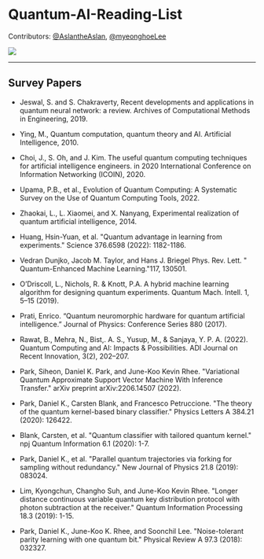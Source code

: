 # Quantum-AI-Reading-List

Contributors: [@AslantheAslan](https://github.com/AslantheAslan), [@myeonghoeLee](https://github.com/myeonghoeLee)

<a href="https://github.com/Namgyu97/Quantum-AI-Reading-List/graphs/contributors">
  <img src="https://contrib.rocks/image?repo=Namgyu97/Quantum-AI-Reading-List" />
</a>

------------------------------------------------------------------------------------
## Survey Papers

* Jeswal, S. and S. Chakraverty, Recent developments and applications in quantum neural network: a review. Archives of Computational Methods in Engineering, 2019.
* Ying, M., Quantum computation, quantum theory and AI. Artificial Intelligence, 2010.
* Choi, J., S. Oh, and J. Kim. The useful quantum computing techniques for artificial intelligence engineers. in 2020 International Conference on Information Networking (ICOIN), 2020.
* Upama, P.B., et al., Evolution of Quantum Computing: A Systematic Survey on the Use of Quantum Computing Tools, 2022.
* Zhaokai, L., L. Xiaomei, and X. Nanyang, Experimental realization of quantum artificial intelligence, 2014.

* Huang, Hsin-Yuan, et al. "Quantum advantage in learning from experiments." Science 376.6598 (2022): 1182-1186.
* Vedran Dunjko, Jacob M. Taylor, and Hans J. Briegel Phys. Rev. Lett. " Quantum-Enhanced Machine Learning."117, 130501.
* O’Driscoll, L., Nichols, R. & Knott, P.A. A hybrid machine learning algorithm for designing quantum experiments. Quantum Mach. Intell. 1, 5–15 (2019).
* Prati, Enrico. “Quantum neuromorphic hardware for quantum artificial intelligence.” Journal of Physics: Conference Series 880 (2017).
* Rawat, B., Mehra, N., Bist,. A. S., Yusup, M., & Sanjaya, Y. P. A. (2022). Quantum Computing and AI: Impacts &amp; Possibilities. ADI Journal on Recent Innovation, 3(2), 202–207.

* Park, Siheon, Daniel K. Park, and June-Koo Kevin Rhee. "Variational Quantum Approximate Support Vector Machine With Inference Transfer." arXiv preprint arXiv:2206.14507 (2022).
* Park, Daniel K., Carsten Blank, and Francesco Petruccione. "The theory of the quantum kernel-based binary classifier." Physics Letters A 384.21 (2020): 126422.
* Blank, Carsten, et al. "Quantum classifier with tailored quantum kernel." npj Quantum Information 6.1 (2020): 1-7.
* Park, Daniel K., et al. "Parallel quantum trajectories via forking for sampling without redundancy." New Journal of Physics 21.8 (2019): 083024.
* Lim, Kyongchun, Changho Suh, and June-Koo Kevin Rhee. "Longer distance continuous variable quantum key distribution protocol with photon subtraction at the receiver." Quantum Information Processing 18.3 (2019): 1-15.
* Park, Daniel K., June-Koo K. Rhee, and Soonchil Lee. "Noise-tolerant parity learning with one quantum bit." Physical Review A 97.3 (2018): 032327.
